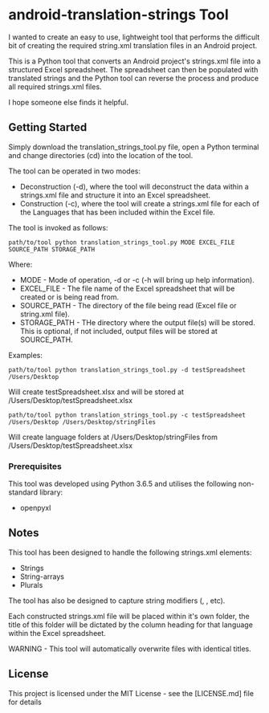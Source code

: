 # android-translation-strings Tool

I wanted to create an easy to use, lightweight tool that performs the difficult bit of creating the required string.xml translation files in an Android project. 

This is a Python tool that converts an Android project's strings.xml file into a structured Excel spreadsheet. The spreadsheet can then be populated with translated strings and the Python tool can reverse the process and produce all required strings.xml files.

I hope someone else finds it helpful.  

## Getting Started

Simply download the translation_strings_tool.py file, open a Python terminal and change directories (cd) into the location of the tool.

The tool can be operated in two modes:  
* Deconstruction (-d), where the tool will deconstruct the data within a strings.xml file and structure it into an Excel spreadsheet. 
* Construction (-c), where the tool will create a strings.xml file for each of the Languages that has been included within the Excel file.

The tool is invoked as follows:

```
path/to/tool python translation_strings_tool.py MODE EXCEL_FILE SOURCE_PATH STORAGE_PATH
```

Where:

* MODE - Mode of operation, -d or -c (-h will bring up help information).
* EXCEL_FILE - The file name of the Excel spreadsheet that will be created or is being read from.
* SOURCE_PATH	- The directory of the file being read (Excel file or string.xml file).
* STORAGE_PATH - THe directory where the output file(s) will be stored. This is optional, if not included, output files will be stored at SOURCE_PATH.

Examples:

```
path/to/tool python translation_strings_tool.py -d testSpreadsheet /Users/Desktop
```
Will create testSpreadsheet.xlsx and will be stored at /Users/Desktop/testSpreadsheet.xlsx
```
path/to/tool python translation_strings_tool.py -c testSpreadsheet /Users/Desktop /Users/Desktop/stringFiles
```
Will create language folders at /Users/Desktop/stringFiles from /Users/Desktop/testSpreadsheet.xlsx

### Prerequisites

This tool was developed using Python 3.6.5 and utilises the following non-standard library:

* openpyxl

## Notes

This tool has been designed to handle the following strings.xml elements:

* Strings
* String-arrays
* Plurals

The tool has also be designed to capture string modifiers (<b></b>, <u></u>, etc).

Each constructed strings.xml file will be placed within it's own folder, the title of this folder will be dictated by the column heading for that language within the Excel spreadsheet. 

WARNING - This tool will automatically overwrite files with identical titles.

## License

This project is licensed under the MIT License - see the [LICENSE.md] file for details
